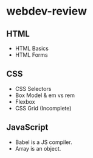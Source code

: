 # webdev-review

## HTML
- HTML Basics
- HTML Forms

## CSS
- CSS Selectors
- Box Model & em vs rem
- Flexbox
- CSS Grid (Incomplete)

## JavaScript
- Babel is a JS compiler. 
- Array is an object. 